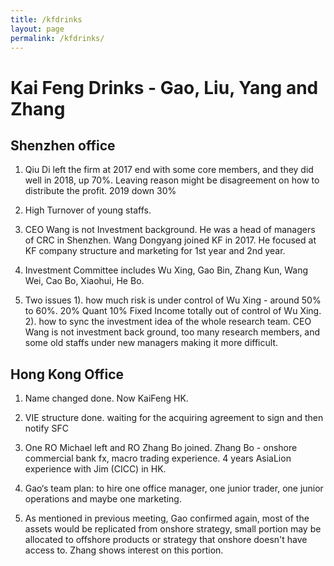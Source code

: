 ```yaml
---
title: /kfdrinks
layout: page
permalink: /kfdrinks/
---
```


# Kai Feng Drinks - Gao, Liu, Yang and Zhang

## Shenzhen office

1. Qiu Di left the firm at 2017 end with some core members, and they did well in 2018, up 70%. Leaving reason might be disagreement on how to distribute the profit. 2019 down 30%
2. High Turnover of young staffs.

3. CEO Wang is not Investment background. He was a head of managers of CRC in Shenzhen. Wang Dongyang joined KF in 2017. He focused at KF company structure and marketing for 1st year and 2nd year.
4. Investment Committee includes Wu Xing, Gao Bin, Zhang Kun, Wang Wei, Cao Bo, Xiaohui, He Bo.
5. Two issues
   1).  how much risk is under control of Wu Xing - around 50% to 60%. 20% Quant 10% Fixed Income totally out of control of Wu Xing.
   2).  how to sync the investment idea of the whole research team. CEO Wang is not investment back ground, too many research members, and some old staffs under new managers making it more difficult.

## Hong Kong Office

1. Name changed done. Now KaiFeng HK.

2. VIE structure done. waiting for the acquiring agreement to sign and then notify SFC

3. One RO Michael left and RO Zhang Bo joined. Zhang Bo - onshore commercial bank fx, macro trading experience. 4 years AsiaLion experience with Jim (CICC) in HK.

4. Gao‘s team plan: to hire one office manager, one junior trader, one junior operations and maybe one marketing.

5. As mentioned in previous meeting, Gao confirmed again, most of the assets would be replicated from onshore strategy, small portion may be allocated to offshore products or strategy that onshore doesn't have access to. Zhang shows interest on this portion.
